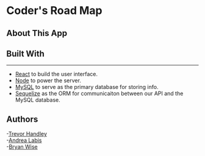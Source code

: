 # Coder's Road Map

## About This App


## Built With

---
- [React](https://reactjs.org/) to build the user interface.
- [Node](https://nodejs.org/en/) to power the server.
- [MySQL](https://dev.mysql.com/doc/) to serve as the primary database for storing info.
- [Sequelize](https://www.npmjs.com/package/sequelize) as the ORM for communicaiton between our API and the MySQL database.


## Authors

-[Trevor Handley](https://github.com/THandley19)  
-[Andrea Labis](https://github.com/AndreaLabis)  
-[Bryan Wise](https://github.com/Coach-BWise)
